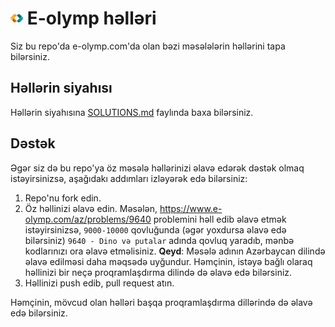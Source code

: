 # <img width="20px" src="eolymp.png"> E-olymp həlləri
Siz bu repo'da e-olymp.com'da olan bəzi məsələlərin həllərini tapa bilərsiniz.

## Həllərin siyahısı
Həllərin siyahısına [SOLUTIONS.md](https://github.com/YunisDEV/e-olymp/blob/master/SOLUTIONS.md) faylında baxa bilərsiniz.

## Dəstək

Əgər siz də bu repo'ya öz məsələ həllərinizi əlavə edərək dəstək olmaq istəyirsinizsə, aşağıdakı addımları izləyərək edə bilərsiniz:

1. Repo'nu fork edin.
2. Öz həllinizi əlavə edin.
   Məsələn, https://www.e-olymp.com/az/problems/9640 problemini həll edib əlavə etmək istəyirsinizsə, `9000-10000` qovluğunda (əgər yoxdursa əlavə edə bilərsiniz) `9640 - Dino və putalar` adında qovluq yaradıb, mənbə kodlarınızı ora əlavə etməlisiniz.
   **Qeyd**: Məsələ adının Azərbaycan dilində əlavə edilməsi daha məqsədə uyğundur. Həmçinin, istəyə bağlı olaraq həllinizi bir neçə proqramlaşdırma dilində də əlavə edə bilərsiniz.
3. Həllinizi push edib, pull request atın.

Həmçinin, mövcud olan həlləri başqa proqramlaşdırma dillərində də əlavə edə bilərsiniz.